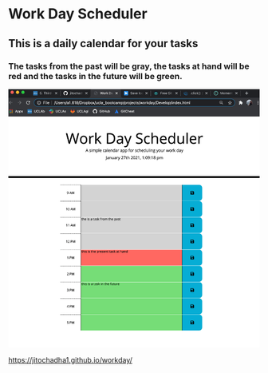 # Work Day Scheduler

## This is a daily calendar for your tasks

### The tasks from the past will be gray, the tasks at hand will be red and the tasks in the future will be green.

<img src="Screen Shot 2021-01-27 at 1.09.18 PM.png">

https://jitochadha1.github.io/workday/ 
